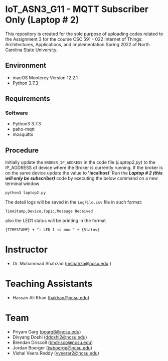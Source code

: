 # IoT_ASN3_G11 - MQTT Subscriber Only (Laptop # 2)

This repository is created for the sole purpose of uploading codes related to the Assignment 3 for the course CSC 591 - 022 Internet of Things: Architectures, Applications, and Implementation Spring 2022 of North Carolina State University.

## Environment
- macOS Monterey Version 12.2.1
- Python 3.7.3

## Requirements
### Software
- Python3 3.7.3
- paho-mqtt
- mosquitto

## Procedure
Initially update the `BROKER_IP_ADDRESS` in the code file (*Laptop2.py*) to the IP_ADDRESS of device where the Broker is currently running. If the broker is on the same device update the value to **'localhost'**
Run the ***Laptop # 2 (this will only be subscriber)*** code by executing the below command on a new terminal window
```
python3 laptop2.py
```

The detail logs will be saved in the `LogFile.csv` file in such format:

```
TimeStamp,Device,Topic,Message Received
```

also the LED1 status will be printing in the format 

```
{TIMESTAMP} + ": LED 1 is now " + {Status}
```

# Instructor
- Dr. Muhammad Shahzad (mshahza@ncsu.edu )

# Teaching Assistants
- Hassan Ali Khan (hakhan@ncsu.edu)

# Team
- Priyam Garg (pgarg6@ncsu.edu)
- Divyang Doshi	(ddoshi2@ncsu.edu)
- Brendan Driscoll (bhdrisco@ncsu.edu)
- Jordan Boerger (jwboerge@ncsu.edu)
- Vishal Veera Reddy (vveerar2@ncsu.edu)
